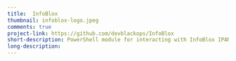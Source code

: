 ```yaml
---
title:  InfoBlox
thumbnail: infoblox-logo.jpeg
comments: true
project-link: https://github.com/devblackops/InfoBlox
short-description: PowerShell module for interacting with InfoBlox IPAM via the REST API.
long-description:
---
```

